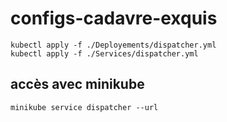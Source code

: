 # configs-cadavre-exquis



```
kubectl apply -f ./Deployements/dispatcher.yml
kubectl apply -f ./Services/dispatcher.yml
```

## accès avec minikube 
```
minikube service dispatcher --url
```